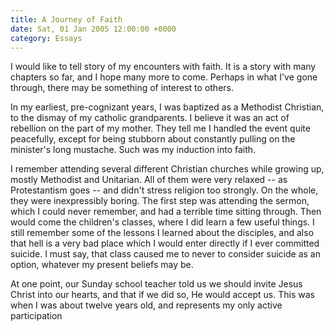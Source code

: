 ```yaml
---
title: A Journey of Faith
date: Sat, 01 Jan 2005 12:00:00 +0000
category: Essays
---
```


I would like to tell story of my encounters with faith.  It is a story
with many chapters so far, and I hope many more to come.  Perhaps in
what I've gone through, there may be something of interest to others.

In my earliest, pre-cognizant years, I was baptized as a Methodist
Christian, to the dismay of my catholic grandparents.  I believe it was
an act of rebellion on the part of my mother.  They tell me I handled
the event quite peacefully, except for being stubborn about constantly
pulling on the minister's long mustache.  Such was my induction into
faith.

I remember attending several different Christian churches while growing
up, mostly Methodist and Unitarian.  All of them were very relaxed -- as
Protestantism goes -- and didn't stress religion too strongly.  On the
whole, they were inexpressibly boring.  The first step was attending the
sermon, which I could never remember, and had a terrible time sitting
through.  Then would come the children's classes, where I did learn a
few useful things.  I still remember some of the lessons I learned about
the disciples, and also that hell is a very bad place which I would
enter directly if I ever committed suicide.  I must say, that class
caused me to never to consider suicide as an option, whatever my present
beliefs may be.

At one point, our Sunday school teacher told us we should invite Jesus
Christ into our hearts, and that if we did so, He would accept us.  This
was when I was about twelve years old, and represents my only active
participation


